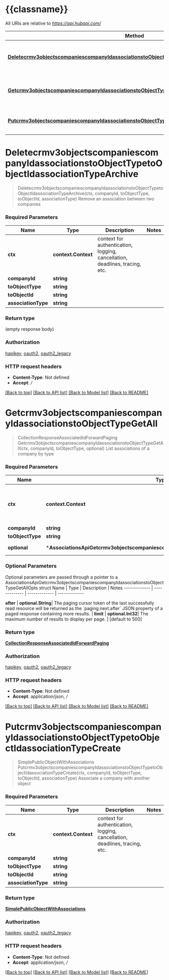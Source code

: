 # {{classname}}

All URIs are relative to *https://api.hubapi.com/*

Method | HTTP request | Description
------------- | ------------- | -------------
[**Deletecrmv3objectscompaniescompanyIdassociationstoObjectTypetoObjectIdassociationTypeArchive**](AssociationsApi.md#Deletecrmv3objectscompaniescompanyIdassociationstoObjectTypetoObjectIdassociationTypeArchive) | **Delete** /crm/v3/objects/companies/{companyId}/associations/{toObjectType}/{toObjectId}/{associationType} | Remove an association between two companies
[**Getcrmv3objectscompaniescompanyIdassociationstoObjectTypeGetAll**](AssociationsApi.md#Getcrmv3objectscompaniescompanyIdassociationstoObjectTypeGetAll) | **Get** /crm/v3/objects/companies/{companyId}/associations/{toObjectType} | List associations of a company by type
[**Putcrmv3objectscompaniescompanyIdassociationstoObjectTypetoObjectIdassociationTypeCreate**](AssociationsApi.md#Putcrmv3objectscompaniescompanyIdassociationstoObjectTypetoObjectIdassociationTypeCreate) | **Put** /crm/v3/objects/companies/{companyId}/associations/{toObjectType}/{toObjectId}/{associationType} | Associate a company with another object

# **Deletecrmv3objectscompaniescompanyIdassociationstoObjectTypetoObjectIdassociationTypeArchive**
> Deletecrmv3objectscompaniescompanyIdassociationstoObjectTypetoObjectIdassociationTypeArchive(ctx, companyId, toObjectType, toObjectId, associationType)
Remove an association between two companies

### Required Parameters

Name | Type | Description  | Notes
------------- | ------------- | ------------- | -------------
 **ctx** | **context.Context** | context for authentication, logging, cancellation, deadlines, tracing, etc.
  **companyId** | **string**|  | 
  **toObjectType** | **string**|  | 
  **toObjectId** | **string**|  | 
  **associationType** | **string**|  | 

### Return type

 (empty response body)

### Authorization

[hapikey](../README.md#hapikey), [oauth2](../README.md#oauth2), [oauth2_legacy](../README.md#oauth2_legacy)

### HTTP request headers

 - **Content-Type**: Not defined
 - **Accept**: */*

[[Back to top]](#) [[Back to API list]](../README.md#documentation-for-api-endpoints) [[Back to Model list]](../README.md#documentation-for-models) [[Back to README]](../README.md)

# **Getcrmv3objectscompaniescompanyIdassociationstoObjectTypeGetAll**
> CollectionResponseAssociatedIdForwardPaging Getcrmv3objectscompaniescompanyIdassociationstoObjectTypeGetAll(ctx, companyId, toObjectType, optional)
List associations of a company by type

### Required Parameters

Name | Type | Description  | Notes
------------- | ------------- | ------------- | -------------
 **ctx** | **context.Context** | context for authentication, logging, cancellation, deadlines, tracing, etc.
  **companyId** | **string**|  | 
  **toObjectType** | **string**|  | 
 **optional** | ***AssociationsApiGetcrmv3objectscompaniescompanyIdassociationstoObjectTypeGetAllOpts** | optional parameters | nil if no parameters

### Optional Parameters
Optional parameters are passed through a pointer to a AssociationsApiGetcrmv3objectscompaniescompanyIdassociationstoObjectTypeGetAllOpts struct
Name | Type | Description  | Notes
------------- | ------------- | ------------- | -------------


 **after** | **optional.String**| The paging cursor token of the last successfully read resource will be returned as the &#x60;paging.next.after&#x60; JSON property of a paged response containing more results. | 
 **limit** | **optional.Int32**| The maximum number of results to display per page. | [default to 500]

### Return type

[**CollectionResponseAssociatedIdForwardPaging**](CollectionResponseAssociatedIdForwardPaging.md)

### Authorization

[hapikey](../README.md#hapikey), [oauth2](../README.md#oauth2), [oauth2_legacy](../README.md#oauth2_legacy)

### HTTP request headers

 - **Content-Type**: Not defined
 - **Accept**: application/json, */*

[[Back to top]](#) [[Back to API list]](../README.md#documentation-for-api-endpoints) [[Back to Model list]](../README.md#documentation-for-models) [[Back to README]](../README.md)

# **Putcrmv3objectscompaniescompanyIdassociationstoObjectTypetoObjectIdassociationTypeCreate**
> SimplePublicObjectWithAssociations Putcrmv3objectscompaniescompanyIdassociationstoObjectTypetoObjectIdassociationTypeCreate(ctx, companyId, toObjectType, toObjectId, associationType)
Associate a company with another object

### Required Parameters

Name | Type | Description  | Notes
------------- | ------------- | ------------- | -------------
 **ctx** | **context.Context** | context for authentication, logging, cancellation, deadlines, tracing, etc.
  **companyId** | **string**|  | 
  **toObjectType** | **string**|  | 
  **toObjectId** | **string**|  | 
  **associationType** | **string**|  | 

### Return type

[**SimplePublicObjectWithAssociations**](SimplePublicObjectWithAssociations.md)

### Authorization

[hapikey](../README.md#hapikey), [oauth2](../README.md#oauth2), [oauth2_legacy](../README.md#oauth2_legacy)

### HTTP request headers

 - **Content-Type**: Not defined
 - **Accept**: application/json, */*

[[Back to top]](#) [[Back to API list]](../README.md#documentation-for-api-endpoints) [[Back to Model list]](../README.md#documentation-for-models) [[Back to README]](../README.md)

